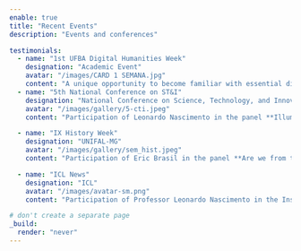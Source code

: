 ```yaml
---
enable: true
title: "Recent Events"
description: "Events and conferences"

testimonials:
  - name: "1st UFBA Digital Humanities Week"
    designation: "Academic Event"
    avatar: "/images/CARD 1 SEMANA.jpg"
    content: "A unique opportunity to become familiar with essential digital tools, aimed at both the job market and the academic environment. [*Click here for event details*](https://tinyurl.com/semana-labhdufba)"
  - name: "5th National Conference on ST&I"
    designation: "National Conference on Science, Technology, and Innovation"
    avatar: "/images/gallery/5-cti.jpeg"
    content: "Participation of Leonardo Nascimento in the panel **Illuminating the Digital Ocean: scientific cooperation for transparency and informational integrity**, which will take place on April 2, 2024, at 2:00 PM, at Capes in Brasília. [*Access the event details here*](https://labhdufba.github.io/publications/)"

  - name: "IX History Week"
    designation: "UNIFAL-MG"
    avatar: "/images/gallery/sem_hist.jpeg"
    content: "Participation of Eric Brasil in the panel **Are we from the humanities? Technical and environmental challenges to the Historian's profession**, on April 10, 2024, at 7:00 PM"

  - name: "ICL News"
    designation: "ICL"
    avatar: "/images/avatar-sm.png"
    content: "Participation of Professor Leonardo Nascimento in the Instituto Conhecimento Liberta livestream about **disinformation on the Telegram platform** in February 2024."

# don't create a separate page
_build:
  render: "never"
---
```

